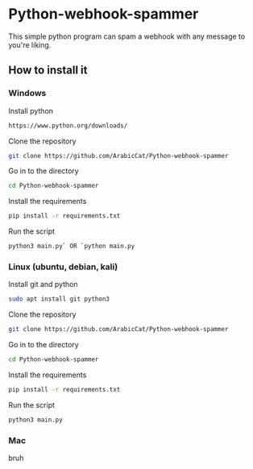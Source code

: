 # Python-webhook-spammer
This simple python program can spam a webhook with any message to you're liking.

## How to install it

### Windows
Install python
```sh
https://www.python.org/downloads/
```
Clone the repository
```sh
git clone https://github.com/ArabicCat/Python-webhook-spammer
```
Go in to the directory
```sh
cd Python-webhook-spammer
```
Install the requirements
```sh
pip install -r requirements.txt
```
Run the script
```sh
python3 main.py` OR `python main.py
```

### Linux (ubuntu, debian, kali)
Install git and python
```sh
sudo apt install git python3
```
Clone the repository
```sh
git clone https://github.com/ArabicCat/Python-webhook-spammer
```
Go in to the directory
```sh
cd Python-webhook-spammer
```
Install the requirements
```sh
pip install -r requirements.txt
```
Run the script
```sh
python3 main.py
```

### Mac
bruh

